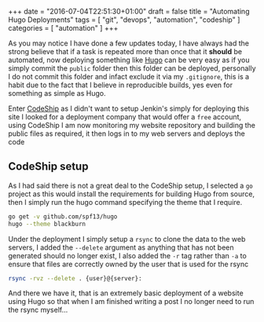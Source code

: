 +++
date = "2016-07-04T22:51:30+01:00"
draft = false
title = "Automating Hugo Deployments"
tags = [ "git", "devops", "automation", "codeship" ]
categories = [
  "automation"
]
+++

As you may notice I have done a few updates today, I have always had the strong believe that if a task is repeated more than once that it **should** be automated, now deploying something like [Hugo](https://gohugo.io) can be very easy as if you simply commit the `public` folder then this folder can be deployed, personally I do not commit this folder and infact exclude it via my `.gitignore`, this is a habit due to the fact that I believe in reproducible builds, yes even for something as simple as Hugo.

Enter [CodeShip](https://codeship.com) as I didn't want to setup Jenkin's simply for deploying this site I looked for a deployment company that would offer a `free` account, using CodeShip I am now monitoring my website repository and building the public files as required, it then logs in to my web servers and deploys the code

## CodeShip setup
As I had said there is not a great deal to the CodeShip setup, I selected a `go` project as this would install the requirements for building Hugo from source, then I simply run the hugo command specifying the theme that I require.

```bash
go get -v github.com/spf13/hugo
hugo --theme blackburn
```

Under the deployment I simply setup a `rsync` to clone the data to the web servers, I added the `--delete` argument as anything that has not been generated should no longer exist, I also added the `-r` tag rather than `-a` to ensure that files are correctly owned by the user that is used for the rsync

```bash
rsync -rvz --delete . {user}@{server}:
```


And there we have it, that is an extremely basic deployment of a website using Hugo so that when I am finished writing a post I no longer need to run the rsync myself...
